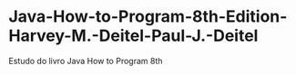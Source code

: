 # Java-How-to-Program-8th-Edition-Harvey-M.-Deitel-Paul-J.-Deitel
Estudo do livro Java How to Program 8th
